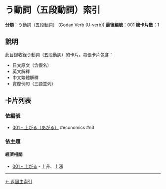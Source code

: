 # う動詞（五段動詞）索引

**分類**：う動詞（五段動詞） (Godan Verb (U-verb))
**最後編號**：001
**總卡片數**：1

## 說明

此目錄收錄う動詞（五段動詞）的卡片。每張卡片包含：
- 日文原文（含假名）
- 英文解釋
- 中文繁體解釋
- 實際例句（三語並列）

## 卡片列表

### 依編號

- [001 - 上がる（あがる）](001_agaru.md) #economics #n3

### 依主題

#### 經濟相關
- [001 - 上がる](001_agaru.md) - 上升、上漲

---

[← 返回主索引](../index.md)
